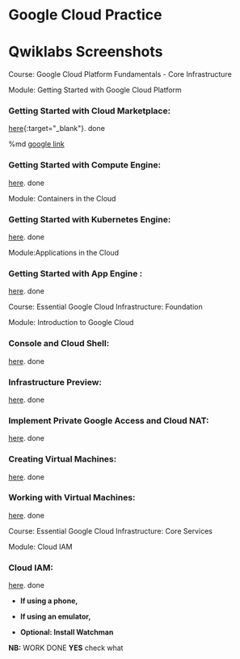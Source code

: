 Google Cloud Practice
========================

# Qwiklabs Screenshots 

Course: Google Cloud Platform Fundamentals - Core Infrastructure

Module: Getting Started with Google Cloud Platform


### Getting Started with Cloud Marketplace:
[here](https://drive.google.com/file/d/1Nu6DkJpf1dOVXooBqg6l6tqO2kqX9WVb/view?usp=sharing){:target="_blank"}.
done

%md <a href="https://google.com" target="_blank">google link</a>
<br/>

### Getting Started with Compute Engine:
[here](https://drive.google.com/file/d/1A-kZxwri6iE0r_3VT2PiUMlnDLsZHMJx/view?usp=sharing).
done
<br/>


Module: Containers in the Cloud
### Getting Started with Kubernetes Engine:
[here](https://drive.google.com/file/d/172YqsTtb7Cnw_FWr_LuMabHSIWQsura8/view?usp=sharing).
done
<br/>



Module:Applications in the Cloud

### Getting Started with App Engine :
[here](https://drive.google.com/file/d/1kjy9ZLs-0hymCjwP5J0Gp02-vCGIyDzE/view?usp=sharing).
done
<br/>


Course: Essential Google Cloud Infrastructure: Foundation

Module: Introduction to Google Cloud


### Console and Cloud Shell:
[here](https://drive.google.com/file/d/1g7MSq2WuoFQG9m9PfTHHrqpptRYAA5_W/view?usp=sharing).
done
<br/>


### Infrastructure Preview:
[here](https://drive.google.com/file/d/1xLRIYIdhjSSuDJpXs6G1I3cPkr2ql7FF/view?usp=sharing).
done
<br/>


### Implement Private Google Access and Cloud NAT:
[here](https://drive.google.com/file/d/1mpAmCXgFhJiMqmCtj51OchNkNJ8gaT2M/view?usp=sharing).
done
<br/>


### Creating Virtual Machines:
[here](https://drive.google.com/file/d/1kVeEZO_dYsThH0OF2tmh0odE1A998wS_/view?usp=sharing).
done
<br/>


### Working with Virtual Machines:
[here](https://drive.google.com/file/d/1H-Tq07IbDMjJK6nQHWo4KFC44HOTUZfY/view?usp=sharing).
done
<br/>


Course: Essential Google Cloud Infrastructure: Core Services

Module: Cloud IAM


### Cloud IAM:
[here](https://drive.google.com/file/d/1eDPXmhWaco0duQ33ZzIrus6GLWZmBxOA/view?usp=sharing).
done
<br/>










*   **If using a phone,**



*  **If using an emulator,**

* **Optional: Install Watchman** <br/>




**NB:** WORK DONE **YES** check what 


